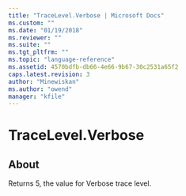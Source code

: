 ```yaml
---
title: "TraceLevel.Verbose | Microsoft Docs"
ms.custom: ""
ms.date: "01/19/2018"
ms.reviewer: ""
ms.suite: ""
ms.tgt_pltfrm: ""
ms.topic: "language-reference"
ms.assetid: 4570bdfb-db66-4e66-9b67-30c2531a65f2
caps.latest.revision: 3
author: "Minewiskan"
ms.author: "owend"
manager: "kfile"
---
```

# TraceLevel.Verbose
## About  
Returns 5, the value for Verbose trace level.